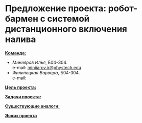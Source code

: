 # Предложение проекта: робот-бармен с системой дистанционного включения налива
**<u>Команда:</u>**
* *Минияров Илья*, Б04-304. \
  e-mail: miniiarov.ir@phystech.edu
* *Филипецкая Варвара*, Б04-304. \
  e-mail:

**<u>Цель проекта:</u>**

**<u>Задачи проекта:</u>**

**<u>Существующие аналоги:</u>**

**<u>Эскиз проекта</u>**
